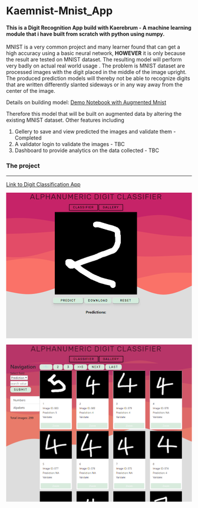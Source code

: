 # Kaemnist-Mnist_App

#### This is a Digit Recognition App build with Kaerebrum - A machine learning module that i have built from scratch with python using numpy.
MNIST is a very common project and many learner found that can get a high accuracy using a basic neural network, **HOWEVER** it is only because the result are tested on MNIST dataset. The resulting model will perform very badly on actual real world usage . The problem is MNIST dataset are processed images with the digit placed in the middle of the image upright. The produced prediction models will thereby not be able to recognize digits that are written differently slanted sideways or in any way away from the center of the image.

Details on building model:
[Demo Notebook with Augmented Mnist](https://github.com/Kaelancode/Kaerebrum-Public/blob/main/Augment%20Mnist%20with%20Kaerebrum.ipynb)

Therefore this model that will be built on augmented data by altering the existing MNIST dataset.
Other features including 
1. Gellery to save and view predicted the images and validate them - Completed 
2. A validator login to validate the images - TBC
3. Dashboard to provide analytics on the data collected - TBC

### The project
***
[Link to Digit Classification App](https://kaemnist.herokuapp.com/)

![alt text](canvas.PNG "Canvas")

![alt text](gallery.PNG "Gallery")
